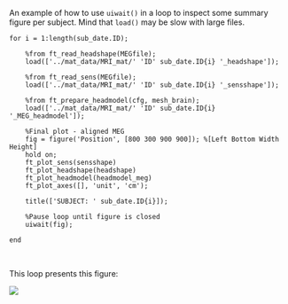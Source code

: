 An example of how to use `uiwait()` in a loop to inspect some summary figure per subject. Mind that `load()` may be slow with large files.
<br>

    for i = 1:length(sub_date.ID);
    
        %from ft_read_headshape(MEGfile);
        load(['../mat_data/MRI_mat/' 'ID' sub_date.ID{i} '_headshape']);
    
        %from ft_read_sens(MEGfile);
        load(['../mat_data/MRI_mat/' 'ID' sub_date.ID{i} '_sensshape']);
    
        %from ft_prepare_headmodel(cfg, mesh_brain);
        load(['../mat_data/MRI_mat/' 'ID' sub_date.ID{i} '_MEG_headmodel']);
    
        %Final plot - aligned MEG
        fig = figure('Position', [800 300 900 900]); %[Left Bottom Width Height]
        hold on;
        ft_plot_sens(sensshape)
        ft_plot_headshape(headshape)
        ft_plot_headmodel(headmodel_meg)
        ft_plot_axes([], 'unit', 'cm');
    
        title(['SUBJECT: ' sub_date.ID{i}]);
    
        %Pause loop until figure is closed
        uiwait(fig);

    end

<br>

This loop presents this figure:

![](https://github.com/natmegsweden/NatMEG_Wiki/blob/main/wiki_images/exampleplot1.png)